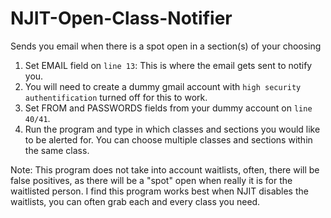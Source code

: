 # NJIT-Open-Class-Notifier
Sends you email when there is a spot open in a section(s) of your choosing

1. Set EMAIL field on `line 13`: This is where the email gets sent to notify you.
2. You will need to create a dummy gmail account with `high security authentification` turned off for this to work.
3. Set FROM and PASSWORDS fields from your dummy account on `line 40/41`.
3. Run the program and type in which classes and sections you would like to be alerted for. You can choose multiple classes and sections within the same class.


Note: This program does not take into account waitlists, often, there will be false positives, as there will be a "spot" open when really it is for the waitlisted person. I find this program works best when NJIT disables the waitlists, you can often grab each and every class you need.
